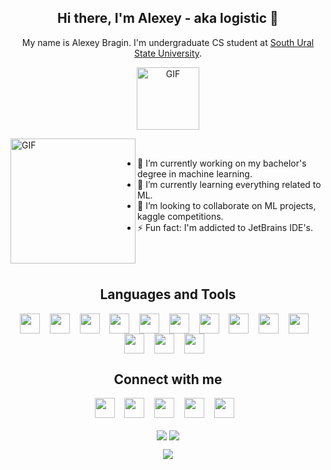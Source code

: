 <h2 align="center"> Hi there, I'm Alexey - aka logistic 👋 </h2>
<p align="center"> My name is Alexey Bragin. I'm undergraduate CS student at <a href="https://www.susu.ru/en">South Ural State University</a>.</p>
<p align="center"><img align="center" alt="GIF" height="100px" src="https://media.giphy.com/media/IPbS5R4fSUl5S/giphy.gif" /></p>

<img align="left" alt="GIF" height="200px" src="https://media.giphy.com/media/i4NjAwytgIRDW/giphy.gif" />
</br>

- 🔭 I’m currently working on my bachelor's degree in machine learning.
- 🌱 I’m currently learning everything related to ML.
- 👯 I’m looking to collaborate on ML projects, kaggle competitions.
- ⚡ Fun fact: I'm addicted to JetBrains IDE's. 
</br></br></br></br>

<h2 align="center"> Languages and Tools </h2>
<p align="center">
<img align="center" height="32" width="32" src="https://cdn.jsdelivr.net/npm/simple-icons@v3/icons/python.svg" />&nbsp;&nbsp;&nbsp;
<img align="center" height="32" width="32" src="https://cdn.jsdelivr.net/npm/simple-icons@v3/icons/cplusplus.svg" />&nbsp;&nbsp;&nbsp;
<img align="center" height="32" width="32" src="https://cdn.jsdelivr.net/npm/simple-icons@v3/icons/java.svg" />&nbsp;&nbsp;&nbsp;
<img align="center" height="32" width="32" src="https://cdn.jsdelivr.net/npm/simple-icons@v3/icons/linux.svg" />&nbsp;&nbsp;&nbsp;
<img align="center" height="32" width="32" src="https://cdn.jsdelivr.net/npm/simple-icons@v3/icons/gnubash.svg" />&nbsp;&nbsp;&nbsp;
<img align="center" height="32" width="32" src="https://cdn.jsdelivr.net/npm/simple-icons@v3/icons/anaconda.svg" />&nbsp;&nbsp;&nbsp;
<img align="center" height="32" width="32" src="https://cdn.jsdelivr.net/npm/simple-icons@v3/icons/jupyter.svg" />&nbsp;&nbsp;&nbsp;
<img align="center" height="32" width="32" src="https://cdn.jsdelivr.net/npm/simple-icons@v3/icons/jetbrains.svg" />&nbsp;&nbsp;&nbsp;
<img align="center" height="32" width="32" src="https://cdn.jsdelivr.net/npm/simple-icons@v3/icons/git.svg" />&nbsp;&nbsp;&nbsp;
<img align="center" height="32" width="32" src="https://cdn.jsdelivr.net/npm/simple-icons@v3/icons/github.svg" />&nbsp;&nbsp;&nbsp;
<img align="center" height="32" width="32" src="https://cdn.jsdelivr.net/npm/simple-icons@v3/icons/tensorflow.svg" />&nbsp;&nbsp;&nbsp;
<img align="center" height="32" width="32" src="https://cdn.jsdelivr.net/npm/simple-icons@v3/icons/keras.svg" />&nbsp;&nbsp;&nbsp;
<img align="center" height="32" width="32" src="https://cdn.jsdelivr.net/npm/simple-icons@v3/icons/qt.svg" />&nbsp;&nbsp;&nbsp;
</p>


<h2 align="center"> Connect with me </h2>
<p align="center">
<a href="https://vk.com/aleshkabragin"><img height="32" width="32" src="https://cdn.jsdelivr.net/npm/simple-icons@v3/icons/vk.svg" /></a>&nbsp;&nbsp;&nbsp;
<a href="https://www.linkedin.com/in/alexey-bragin-915799156/"><img height="32" width="32" src="https://cdn.jsdelivr.net/npm/simple-icons@v3/icons/linkedin.svg" /></a>&nbsp;&nbsp;&nbsp;
<a href="mailto:a.k.bragin@gmail.com"><img height="32" width="32" src="https://cdn.jsdelivr.net/npm/simple-icons@v3/icons/gmail.svg" /></a>&nbsp;&nbsp;&nbsp;
<a href="https://discordapp.com/channels/@me/logistic#8165/"><img height="32" width="32" src="https://cdn.jsdelivr.net/npm/simple-icons@v3/icons/discord.svg" /></a>&nbsp;&nbsp;&nbsp;
<a href="https://www.instagram.com/bragin.a.k/"><img height="32" width="32" src="https://cdn.jsdelivr.net/npm/simple-icons@v3/icons/instagram.svg" /></a>&nbsp;&nbsp;&nbsp;
</p>

<p align="center">
    <img align="center" src="https://github-readme-stats.vercel.app/api?username=logisticAKB&count_private=true&hide_border=true&show_icons=true&include_all_commits=true">
    <img align="center" src="https://github-readme-stats.vercel.app/api/top-langs/?username=logisticAKB&hide_border=true&hide=TeX&layout=compact">
</p>

<p align="center">
    <img align="center" src="https://badges.pufler.dev/visits/logisticAKB/logisticAKB">
</p>



<!--
**logisticAKB/logisticAKB** is a ✨ _special_ ✨ repository because its `README.md` (this file) appears on your GitHub profile.

Here are some ideas to get you started:

- 🔭 I’m currently working on ...
- 🌱 I’m currently learning ...
- 👯 I’m looking to collaborate on ...
- 🤔 I’m looking for help with ...
- 💬 Ask me about ...
- 📫 How to reach me: ...
- 😄 Pronouns: ...
- ⚡ Fun fact: ...
--> 
